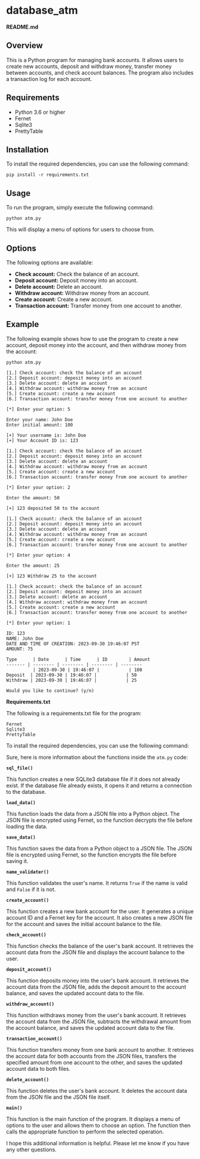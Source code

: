 # database_atm

**README.md**

## Overview

This is a Python program for managing bank accounts. It allows users to create new accounts, deposit and withdraw money, transfer money between accounts, and check account balances. The program also includes a transaction log for each account.

## Requirements

* Python 3.6 or higher
* Fernet
* Sqlite3
* PrettyTable

## Installation

To install the required dependencies, you can use the following command:

```
pip install -r requirements.txt
```

## Usage

To run the program, simply execute the following command:

```
python atm.py
```

This will display a menu of options for users to choose from.

## Options

The following options are available:

* **Check account:** Check the balance of an account.
* **Deposit account:** Deposit money into an account.
* **Delete account:** Delete an account.
* **Withdraw account:** Withdraw money from an account.
* **Create account:** Create a new account.
* **Transaction account:** Transfer money from one account to another.

## Example

The following example shows how to use the program to create a new account, deposit money into the account, and then withdraw money from the account:

```
python atm.py

[1.] Check account: check the balance of an account
[2.] Deposit account: deposit money into an account
[3.] Delete account: delete an account
[4.] Withdraw account: withdraw money from an account
[5.] Create account: create a new account
[6.] Transaction account: transfer money from one account to another

[*] Enter your option: 5

Enter your name: John Doe
Enter initial amount: 100

[+] Your username is: John Doe
[+] Your Account ID is: 123

[1.] Check account: check the balance of an account
[2.] Deposit account: deposit money into an account
[3.] Delete account: delete an account
[4.] Withdraw account: withdraw money from an account
[5.] Create account: create a new account
[6.] Transaction account: transfer money from one account to another

[*] Enter your option: 2

Enter the amount: 50

[+] 123 deposited 50 to the account

[1.] Check account: check the balance of an account
[2.] Deposit account: deposit money into an account
[3.] Delete account: delete an account
[4.] Withdraw account: withdraw money from an account
[5.] Create account: create a new account
[6.] Transaction account: transfer money from one account to another

[*] Enter your option: 4

Enter the amount: 25

[+] 123 Withdraw 25 to the account

[1.] Check account: check the balance of an account
[2.] Deposit account: deposit money into an account
[3.] Delete account: delete an account
[4.] Withdraw account: withdraw money from an account
[5.] Create account: create a new account
[6.] Transaction account: transfer money from one account to another

[*] Enter your option: 1

ID: 123
NAME: John Doe
DATE AND TIME OF CREATION: 2023-09-30 19:46:07 PST
AMOUNT: 75

Type      | Date      | Time      | ID        | Amount
------- | -------- | -------- | -------- | --------
          | 2023-09-30 | 19:46:07 |           | 100
Deposit  | 2023-09-30 | 19:46:07 |           | 50
Withdraw | 2023-09-30 | 19:46:07 |           | 25

Would you like to continue? (y/n)
```

**Requirements.txt**

The following is a requirements.txt file for the program:

```
Fernet
Sqlite3
PrettyTable
```

To install the required dependencies, you can use the following command:

Sure, here is more information about the functions inside the `atm.py` code:

**`sql_file()`**

This function creates a new SQLite3 database file if it does not already exist. If the database file already exists, it opens it and returns a connection to the database.

**`load_data()`**

This function loads the data from a JSON file into a Python object. The JSON file is encrypted using Fernet, so the function decrypts the file before loading the data.

**`save_data()`**

This function saves the data from a Python object to a JSON file. The JSON file is encrypted using Fernet, so the function encrypts the file before saving it.

**`name_validater()`**

This function validates the user's name. It returns `True` if the name is valid and `False` if it is not.

**`create_account()`**

This function creates a new bank account for the user. It generates a unique account ID and a Fernet key for the account. It also creates a new JSON file for the account and saves the initial account balance to the file.

**`check_account()`**

This function checks the balance of the user's bank account. It retrieves the account data from the JSON file and displays the account balance to the user.

**`deposit_account()`**

This function deposits money into the user's bank account. It retrieves the account data from the JSON file, adds the deposit amount to the account balance, and saves the updated account data to the file.

**`withdraw_account()`**

This function withdraws money from the user's bank account. It retrieves the account data from the JSON file, subtracts the withdrawal amount from the account balance, and saves the updated account data to the file.

**`transaction_account()`**

This function transfers money from one bank account to another. It retrieves the account data for both accounts from the JSON files, transfers the specified amount from one account to the other, and saves the updated account data to both files.

**`delete_account()`**

This function deletes the user's bank account. It deletes the account data from the JSON file and the JSON file itself.

**`main()`**

This function is the main function of the program. It displays a menu of options to the user and allows them to choose an option. The function then calls the appropriate function to perform the selected operation.

I hope this additional information is helpful. Please let me know if you have any other questions.
